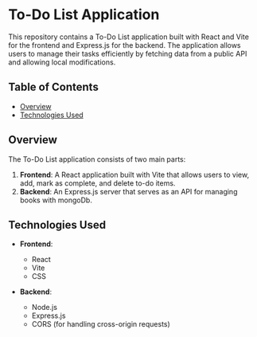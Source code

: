 # To-Do List Application

This repository contains a To-Do List application built with React and Vite for the frontend and Express.js for the backend. The application allows users to manage their tasks efficiently by fetching data from a public API and allowing local modifications.

## Table of Contents

- [Overview](#overview)
- [Technologies Used](#technologies-used)

## Overview

The To-Do List application consists of two main parts:

1. **Frontend**: A React application built with Vite that allows users to view, add, mark as complete, and delete to-do items.
2. **Backend**: An Express.js server that serves as an API for managing books with mongoDb.

## Technologies Used

- **Frontend**:
  - React
  - Vite
  - CSS

- **Backend**:
  - Node.js
  - Express.js
  - CORS (for handling cross-origin requests)
